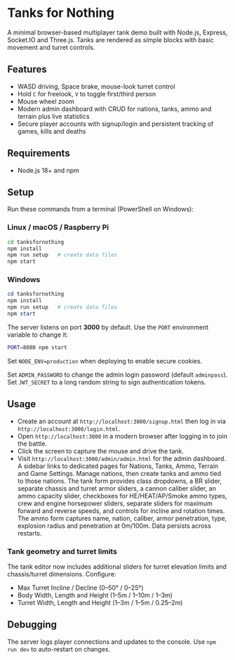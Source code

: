 # Tanks for Nothing

A minimal browser-based multiplayer tank demo built with Node.js, Express, Socket.IO and Three.js. Tanks are rendered as simple blocks with basic movement and turret controls.

## Features
- WASD driving, Space brake, mouse-look turret control
- Hold `C` for freelook, `V` to toggle first/third person
- Mouse wheel zoom
- Modern admin dashboard with CRUD for nations, tanks, ammo and terrain plus live statistics
- Secure player accounts with signup/login and persistent tracking of games, kills and deaths

## Requirements
- Node.js 18+ and npm

## Setup
Run these commands from a terminal (PowerShell on Windows):

### Linux / macOS / Raspberry Pi
```bash
cd tanksfornothing
npm install
npm run setup   # create data files
npm start
```

### Windows
```powershell
cd tanksfornothing
npm install
npm run setup   # create data files
npm start
```

The server listens on port **3000** by default. Use the `PORT` environment variable to change it:
```bash
PORT=8080 npm start
```
Set `NODE_ENV=production` when deploying to enable secure cookies.

Set `ADMIN_PASSWORD` to change the admin login password (default `adminpass`).
Set `JWT_SECRET` to a long random string to sign authentication tokens.

## Usage
 - Create an account at `http://localhost:3000/signup.html` then log in via `http://localhost:3000/login.html`.
 - Open `http://localhost:3000` in a modern browser after logging in to join the battle.
 - Click the screen to capture the mouse and drive the tank.
- Visit `http://localhost:3000/admin/admin.html` for the admin dashboard. A sidebar links to dedicated pages for Nations, Tanks, Ammo, Terrain and Game Settings. Manage nations, then create tanks and ammo tied to those nations. The tank form provides class dropdowns, a BR slider, separate chassis and turret armor sliders, a cannon caliber slider, an ammo capacity slider, checkboxes for HE/HEAT/AP/Smoke ammo types, crew and engine horsepower sliders, separate sliders for maximum forward and reverse speeds, and controls for incline and rotation times. The ammo form captures name, nation, caliber, armor penetration, type, explosion radius and penetration at 0m/100m. Data persists across restarts.

### Tank geometry and turret limits
The tank editor now includes additional sliders for turret elevation limits and chassis/turret dimensions. Configure:

- Max Turret Incline / Decline (0–50° / 0–25°)
- Body Width, Length and Height (1–5m / 1–10m / 1–3m)
- Turret Width, Length and Height (1–3m / 1–5m / 0.25–2m)

## Debugging
The server logs player connections and updates to the console. Use `npm run dev` to auto-restart on changes.
